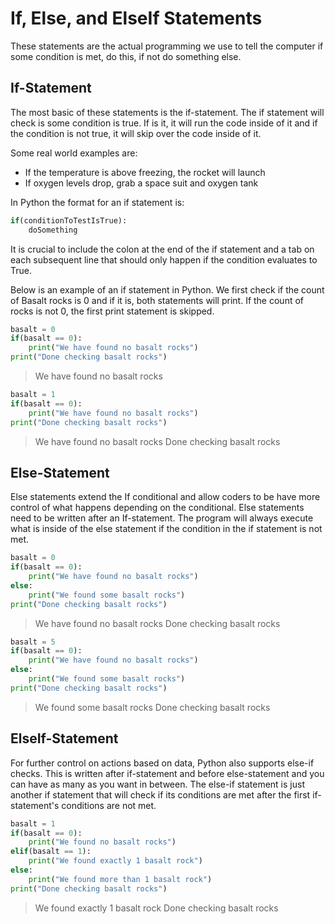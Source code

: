 # If, Else, and ElseIf Statements

These statements are the actual programming we use to tell the computer if some condition is met, do this, if not do something else.

## If-Statement

The most basic of these statements is the if-statement. The if statement will check is some condition is true. If is it, it will run the code inside of it and if the condition is not true, it will skip over the code inside of it.

Some real world examples are:

- If the temperature is above freezing, the rocket will launch
- If oxygen levels drop, grab a space suit and oxygen tank

In Python the format for an if statement is:

```python
if(conditionToTestIsTrue):
    doSomething
```

It is crucial to include the colon at the end of the if statement and a tab on each subsequent line that should only happen if the condition evaluates to True.

Below is an example of an if statement in Python. We first check if the count of Basalt rocks is 0 and if it is, both statements will print. If the count of rocks is not 0, the first print statement is skipped.

```python
basalt = 0
if(basalt == 0):
    print("We have found no basalt rocks")
print("Done checking basalt rocks")
```

>We have found no basalt rocks

```python
basalt = 1
if(basalt == 0):
    print("We have found no basalt rocks")
print("Done checking basalt rocks")
```

>We have found no basalt rocks
>Done checking basalt rocks

## Else-Statement

Else statements extend the If conditional and allow coders to be have more control of what happens depending on the conditional. Else statements need to be written after an If-statement. The program will always execute what is inside of the else statement if the condition in the if statement is not met.

```python
basalt = 0
if(basalt == 0):
    print("We have found no basalt rocks")
else:
    print("We found some basalt rocks")
print("Done checking basalt rocks")
```

>We have found no basalt rocks
>Done checking basalt rocks

```python
basalt = 5
if(basalt == 0):
    print("We have found no basalt rocks")
else:
    print("We found some basalt rocks")
print("Done checking basalt rocks")
```

>We found some basalt rocks
>Done checking basalt rocks

## ElseIf-Statement

For further control on actions based on data, Python also supports else-if checks. This is written after if-statement and before else-statement and you can have as many as you want in between. The else-if statement is just another if statement that will check if its conditions are met after the first if-statement's conditions are not met.

```python
basalt = 1
if(basalt == 0):
    print("We found no basalt rocks")
elif(basalt == 1):
    print("We found exactly 1 basalt rock")
else:
    print("We found more than 1 basalt rock")
print("Done checking basalt rocks")
```

>We found exactly 1 basalt rock
>Done checking basalt rocks
